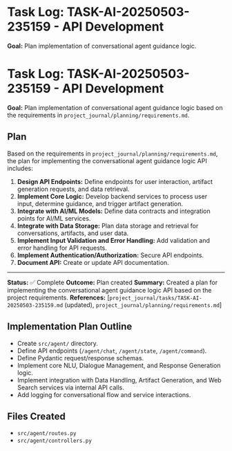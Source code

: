 # Task Log: TASK-AI-20250503-235159 - API Development

**Goal:** Plan implementation of conversational agent guidance logic.

# Task Log: TASK-AI-20250503-235159 - API Development

**Goal:** Plan implementation of conversational agent guidance logic based on the requirements in `project_journal/planning/requirements.md`.

## Plan

Based on the requirements in `project_journal/planning/requirements.md`, the plan for implementing the conversational agent guidance logic API includes:

1.  **Design API Endpoints:** Define endpoints for user interaction, artifact generation requests, and data retrieval.
2.  **Implement Core Logic:** Develop backend services to process user input, determine guidance, and trigger artifact generation.
3.  **Integrate with AI/ML Models:** Define data contracts and integration points for AI/ML services.
4.  **Integrate with Data Storage:** Plan data storage and retrieval for conversations, artifacts, and user data.
5.  **Implement Input Validation and Error Handling:** Add validation and error handling for API requests.
6.  **Implement Authentication/Authorization:** Secure API endpoints.
7.  **Document API:** Create or update API documentation.

---

**Status:** ✅ Complete
**Outcome:** Plan created
**Summary:** Created a plan for implementing the conversational agent guidance logic API based on the project requirements.
**References:** [`project_journal/tasks/TASK-AI-20250503-235159.md` (updated), `project_journal/planning/requirements.md`]

## Implementation Plan Outline

- Create `src/agent/` directory.
- Define API endpoints (`/agent/chat`, `/agent/state`, `/agent/command`).
- Define Pydantic request/response schemas.
- Implement core NLU, Dialogue Management, and Response Generation logic.
- Implement integration with Data Handling, Artifact Generation, and Web Search services via internal API calls.
- Add logging for conversational flow and service interactions.

## Files Created

- `src/agent/routes.py`
- `src/agent/controllers.py`
